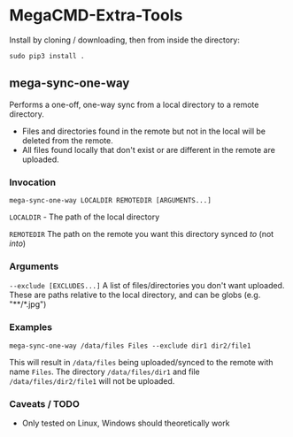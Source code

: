 # MegaCMD-Extra-Tools

Install by cloning / downloading, then from inside the directory:
    
`sudo pip3 install .`


## mega-sync-one-way

Performs a one-off, one-way sync from a local directory to a remote directory.

* Files and directories found in the remote but not in the local will be deleted from the remote.
* All files found locally that don't exist or are different in the remote are uploaded.

### Invocation

`mega-sync-one-way LOCALDIR REMOTEDIR [ARGUMENTS...]`

`LOCALDIR` - The path of the local directory

`REMOTEDIR` The path on the remote you want this directory synced *to* (not *into*)

### Arguments

`--exclude [EXCLUDES...]` A list of files/directories you don't want uploaded. These are paths relative to the local directory, and can be globs (e.g. "**/*.jpg")

### Examples

`mega-sync-one-way /data/files Files --exclude dir1 dir2/file1`

This will result in `/data/files` being uploaded/synced to the remote with name `Files`. The directory `/data/files/dir1` and file `/data/files/dir2/file1` will not be uploaded.

### Caveats / TODO

* Only tested on Linux, Windows should theoretically work
